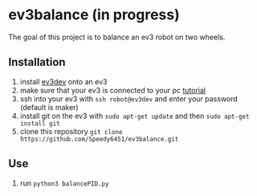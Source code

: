 # ev3balance (in progress)

The goal of this project is to balance an ev3 robot on two wheels.

## Installation

1. install [ev3dev](https://www.ev3dev.org/docs/getting-started/) onto an ev3
2. make sure that your ev3 is connected to your pc [tutorial](https://www.ev3dev.org/docs/networking/)
3. ssh into your ev3 with `ssh robot@ev3dev` and enter your password (default is maker)
4. install git on the ev3 with `sudo apt-get update` and then `sudo apt-get install git`
5. clone this repository `git clone https://github.com/Speedy6451/ev3balance.git`

## Use

1. run `python3 balancePID.py` 

